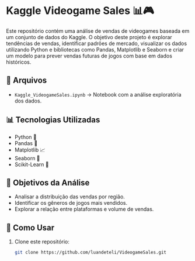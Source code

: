 # Kaggle Videogame Sales 📊🎮  

Este repositório contém uma análise de vendas de videogames baseada em um conjunto de dados do Kaggle. O objetivo deste projeto é explorar tendências de vendas, identificar padrões de mercado, visualizar os dados utilizando Python e bibliotecas como Pandas, Matplotlib e Seaborn e criar um modelo para prever vendas futuras de jogos com base em dados históricos.  

## 📂 Arquivos  

- `Kaggle_VideogameSales.ipynb` → Notebook com a análise exploratória dos dados.  

## 📊 Tecnologias Utilizadas  

- Python 🐍  
- Pandas 🐼  
- Matplotlib 📈  
- Seaborn 🎨
- Scikit-Learn 🤖  

## 📌 Objetivos da Análise  

- Analisar a distribuição das vendas por região.  
- Identificar os gêneros de jogos mais vendidos.  
- Explorar a relação entre plataformas e volume de vendas.  

## 🚀 Como Usar  

1. Clone este repositório:  
   ```bash
   git clone https://github.com/luandeteli/VideogameSales.git
